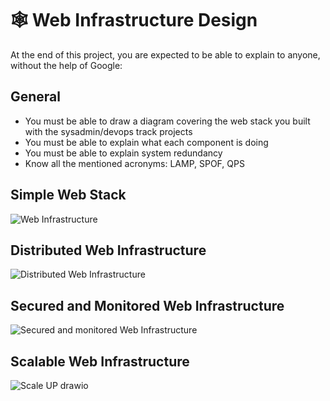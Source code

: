 # :spider_web: Web Infrastructure Design

At the end of this project, you are expected to be able to explain to anyone, without the help of Google:

## General
- You must be able to draw a diagram covering the web stack you built with the sysadmin/devops track projects
- You must be able to explain what each component is doing
- You must be able to explain system redundancy
- Know all the mentioned acronyms: LAMP, SPOF, QPS

## Simple Web Stack
![Web Infrastructure](https://github.com/v-dav/holbertonschool-system_engineering-devops/assets/115344057/a81949c1-b937-4d00-9b5d-70cbc52da858)

## Distributed Web Infrastructure
![Distributed Web Infrastructure](https://github.com/v-dav/holbertonschool-system_engineering-devops/assets/115344057/10650be9-e658-4a33-9a75-b870aaca720e)

## Secured and Monitored Web Infrastructure
![Secured and monitored Web Infrastructure](https://github.com/v-dav/holbertonschool-system_engineering-devops/assets/115344057/783be6a5-27a7-475f-9c75-59a788a12e44)

## Scalable Web Infrastructure
![Scale UP drawio](https://github.com/v-dav/holbertonschool-system_engineering-devops/assets/115344057/2519f3bf-ccca-4f7a-bb3f-633112543201)
